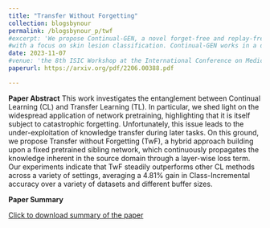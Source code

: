 ```yaml
---
title: "Transfer Without Forgetting"
collection: blogsbynour
permalink: /blogsbynour_p/twf
#excerpt: 'We propose Continual-GEN, a novel forget-free and replay-free subnetwork-based CL method for medical imaging 
#with a focus on skin lesion classification. Continual-GEN works in a domain-agnostic setting, where information about domain identity during training or at inference is unavailable.'
date: 2023-11-07
#venue: 'the 8th ISIC Workshop at the International Conference on Medical Image Computing and Computer Assisted Intervention (MICCAI)'
paperurl: https://arxiv.org/pdf/2206.00388.pdf

---
```

**Paper Abstract**
This work investigates the entanglement between Continual Learning (CL) and Transfer Learning (TL). In particular, we shed light on the widespread application of network pretraining, highlighting that it is itself subject to catastrophic forgetting. Unfortunately, this issue leads to the under-exploitation of knowledge transfer during later tasks. On this ground, we propose Transfer without Forgetting (TwF), a hybrid approach building upon a fixed pretrained sibling network, which continuously propagates the knowledge inherent in the source domain through a layer-wise loss term. Our experiments indicate that TwF steadily outperforms other CL methods across a variety of settings, averaging a 4.81% gain in Class-Incremental accuracy over a variety of datasets and different buffer sizes. 

**Paper Summary**

[Click to download summary of the paper](http://nourhanb.github.io/_blogsbynour/twf.pdf)

